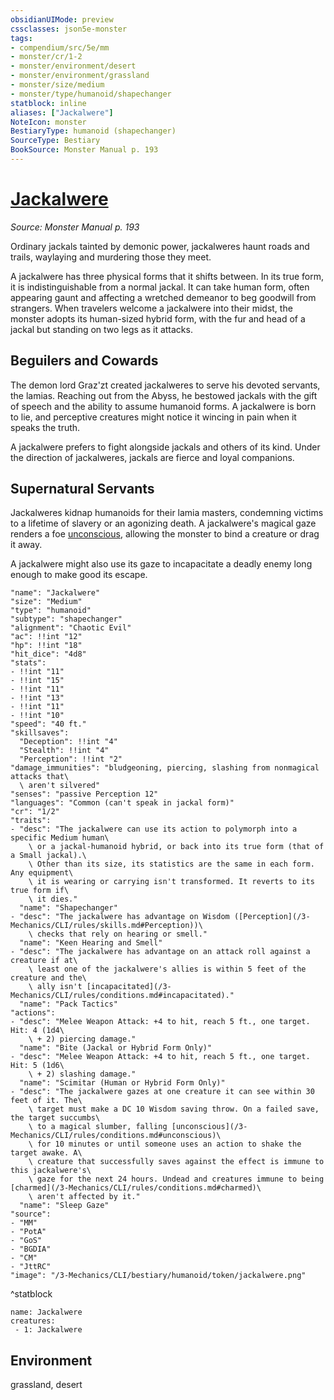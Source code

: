 ```yaml
---
obsidianUIMode: preview
cssclasses: json5e-monster
tags:
- compendium/src/5e/mm
- monster/cr/1-2
- monster/environment/desert
- monster/environment/grassland
- monster/size/medium
- monster/type/humanoid/shapechanger
statblock: inline
aliases: ["Jackalwere"]
NoteIcon: monster
BestiaryType: humanoid (shapechanger)
SourceType: Bestiary
BookSource: Monster Manual p. 193
---
```

# [Jackalwere](3-Mechanics\CLI\bestiary\humanoid/jackalwere.md)
*Source: Monster Manual p. 193*  

Ordinary jackals tainted by demonic power, jackalweres haunt roads and trails, waylaying and murdering those they meet.

A jackalwere has three physical forms that it shifts between. In its true form, it is indistinguishable from a normal jackal. It can take human form, often appearing gaunt and affecting a wretched demeanor to beg goodwill from strangers. When travelers welcome a jackalwere into their midst, the monster adopts its human-sized hybrid form, with the fur and head of a jackal but standing on two legs as it attacks.

## Beguilers and Cowards

The demon lord Graz'zt created jackalweres to serve his devoted servants, the lamias. Reaching out from the Abyss, he bestowed jackals with the gift of speech and the ability to assume humanoid forms. A jackalwere is born to lie, and perceptive creatures might notice it wincing in pain when it speaks the truth.

A jackalwere prefers to fight alongside jackals and others of its kind. Under the direction of jackalweres, jackals are fierce and loyal companions.

## Supernatural Servants

Jackalweres kidnap humanoids for their lamia masters, condemning victims to a lifetime of slavery or an agonizing death. A jackalwere's magical gaze renders a foe [unconscious](conditions.md#unconscious), allowing the monster to bind a creature or drag it away.

A jackalwere might also use its gaze to incapacitate a deadly enemy long enough to make good its escape.

```statblock
"name": "Jackalwere"
"size": "Medium"
"type": "humanoid"
"subtype": "shapechanger"
"alignment": "Chaotic Evil"
"ac": !!int "12"
"hp": !!int "18"
"hit_dice": "4d8"
"stats":
- !!int "11"
- !!int "15"
- !!int "11"
- !!int "13"
- !!int "11"
- !!int "10"
"speed": "40 ft."
"skillsaves":
  "Deception": !!int "4"
  "Stealth": !!int "4"
  "Perception": !!int "2"
"damage_immunities": "bludgeoning, piercing, slashing from nonmagical attacks that\
  \ aren't silvered"
"senses": "passive Perception 12"
"languages": "Common (can't speak in jackal form)"
"cr": "1/2"
"traits":
- "desc": "The jackalwere can use its action to polymorph into a specific Medium human\
    \ or a jackal-humanoid hybrid, or back into its true form (that of a Small jackal).\
    \ Other than its size, its statistics are the same in each form. Any equipment\
    \ it is wearing or carrying isn't transformed. It reverts to its true form if\
    \ it dies."
  "name": "Shapechanger"
- "desc": "The jackalwere has advantage on Wisdom ([Perception](/3-Mechanics/CLI/rules/skills.md#Perception))\
    \ checks that rely on hearing or smell."
  "name": "Keen Hearing and Smell"
- "desc": "The jackalwere has advantage on an attack roll against a creature if at\
    \ least one of the jackalwere's allies is within 5 feet of the creature and the\
    \ ally isn't [incapacitated](/3-Mechanics/CLI/rules/conditions.md#incapacitated)."
  "name": "Pack Tactics"
"actions":
- "desc": "Melee Weapon Attack: +4 to hit, reach 5 ft., one target. Hit: 4 (1d4\
    \ + 2) piercing damage."
  "name": "Bite (Jackal or Hybrid Form Only)"
- "desc": "Melee Weapon Attack: +4 to hit, reach 5 ft., one target. Hit: 5 (1d6\
    \ + 2) slashing damage."
  "name": "Scimitar (Human or Hybrid Form Only)"
- "desc": "The jackalwere gazes at one creature it can see within 30 feet of it. The\
    \ target must make a DC 10 Wisdom saving throw. On a failed save, the target succumbs\
    \ to a magical slumber, falling [unconscious](/3-Mechanics/CLI/rules/conditions.md#unconscious)\
    \ for 10 minutes or until someone uses an action to shake the target awake. A\
    \ creature that successfully saves against the effect is immune to this jackalwere's\
    \ gaze for the next 24 hours. Undead and creatures immune to being [charmed](/3-Mechanics/CLI/rules/conditions.md#charmed)\
    \ aren't affected by it."
  "name": "Sleep Gaze"
"source":
- "MM"
- "PotA"
- "GoS"
- "BGDIA"
- "CM"
- "JttRC"
"image": "/3-Mechanics/CLI/bestiary/humanoid/token/jackalwere.png"
```
^statblock

```encounter-table
name: Jackalwere
creatures:
 - 1: Jackalwere
```

## Environment

grassland, desert